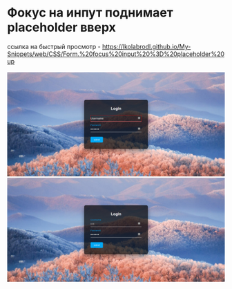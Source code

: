 # Фокус на инпут поднимает placeholder вверх

ссылка на быстрый просмотр -  https://lkolabrodl.github.io/My-Snippets/web/CSS/Form.%20focus%20input%20%3D%20placeholder%20up
<br>
<br>
![Alt text](https://raw.githubusercontent.com/lKolabrodl/My-Snippets/master/web/CSS/Form.%20focus%20input%20%3D%20placeholder%20up/Screenshot_2.jpg)
![Alt text](https://raw.githubusercontent.com/lKolabrodl/My-Snippets/master/web/CSS/Form.%20focus%20input%20%3D%20placeholder%20up/Screenshot_1.jpg)
